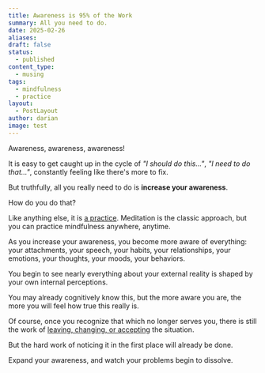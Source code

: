 ```yaml
---
title: Awareness is 95% of the Work
summary: All you need to do.
date: 2025-02-26
aliases: 
draft: false
status:
  - published
content_type:
  - musing
tags:
  - mindfulness
  - practice
layout:
  - PostLayout
author: darian
image: test
---
```

Awareness, awareness, awareness!

It is easy to get caught up in the cycle of _"I should do this..."_, _"I need to do that..."_, constantly feeling like there's more to fix. 

But truthfully, all you really need to do is **increase your awareness**. 

How do you do that? 

Like anything else, it is [a practice](/simple-practice). Meditation is the classic approach, but you can practice mindfulness anywhere, anytime. 

As you increase your awareness, you become more aware of everything: your attachments, your speech, your habits, your relationships, your emotions, your thoughts, your moods, your behaviors. 

You begin to see nearly everything about your external reality is shaped by your own internal perceptions. 

You may already cognitively know this, but the more aware you are, the more you will feel how true this really is. 

Of course, once you recognize that which no longer serves you, there is still the work of [leaving, changing, or accepting](/3-options) the situation. 

But the hard work of noticing it in the first place will already be done. 

Expand your awareness, and watch your problems begin to dissolve. 

